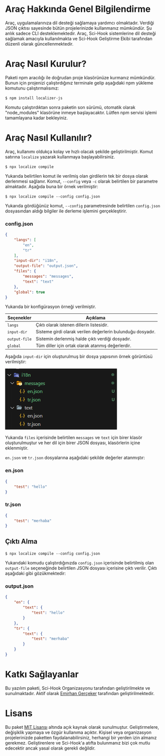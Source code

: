 # Araç Hakkında Genel Bilgilendirme

Araç, uygulamalarınıza dil desteği sağlamaya yardımcı olmaktadır. Verdiği JSON çıktısı sayesinde bütün projelerinizde kullanmanız mümkündür. Şu anlık sadece CLI desteklemektedir. Araç, Sci-Hook sistemlerine dil desteği sağlamak amacıyla kullanılmakta ve Sci-Hook Geliştirme Ekibi tarafından düzenli olarak güncellenmektedir.

# Araç Nasıl Kurulur?

Paketi npm aracılığı ile doğrudan proje klasörünüze kurmanız mümkündür. Bunun için projenizi çalıştırdığınız terminale gelip aşağıdaki npm yükleme komutunu çalıştırmalısınız:

`$ npm install localizer-js`

Komutu çalıştırdıktan sonra paketin son sürümü, otomatik olarak "node_modules" klasörüne inmeye başlayacaktır. Lütfen npm servisi işlemi tamamlayana kadar bekleyiniz.

# Araç Nasıl Kullanılır?

Araç, kullanımı oldukça kolay ve hızlı olacak şekilde geliştirilmiştir. Komut satırına `localize` yazarak kullanmaya başlayabilirsiniz.

`$ npx localize compile`

Yukarıda belirtilen komut ile verilmiş olan girdilerin tek bir dosya olarak derlenmesi sağlanır. Komut, `--config` veya `-c` olarak belirtilen bir parametre almaktadır. Aşağıda buna bir örnek verilmiştir:

`$ npx localize compile --config config.json`

Yukarıda gördüğünüz komut, `--config` parametresinde belirtilen `config.json` dosyasından aldığı bilgiler ile derleme işlemini gerçekleştirir.

### config.json

```json
{
    "langs": [
        "en",
        "tr"
    ],
    "input-dir": "i18n",
    "output-file": "output.json",
    "files": {
        "messages": "messages",
        "text": "text"
    },
    "global": true
}
```

Yukarıda bir konfigürasyon örneği verilmiştir.

| Seçenekler | Açıklama                 |
| ------------- | ------------------------------ |
| `langs`      | Çıktı olarak istenen dillerin listesidir.      |
| `input-dir`   | Sisteme girdi olarak verilen değerlerin bulunduğu dosyadır.     |
| `output-file`   | Sistemin derlenmiş halde çıktı verdiği dosyadır.     |
| `global`   | Tüm diller için ortak olarak atanmış değerlerdir.     |

Aşağıda `input-dir` için oluşturulmuş bir dosya yapısının örnek görüntüsü verilmiştir:

![](https://raw.githubusercontent.com/Sci-Hook/localizer-js/main/.github/images/example-image-1.png)

Yukarıda `files` içerisinde belirtilen `messages` ve `text` için birer klasör oluşturulmuştur ve her dil için birer JSON dosyası, klasörlerin içine eklenmiştir.

`en.json` ve `tr.json` dosyalarına aşağıdaki şekilde değerler atanmıştır:

### en.json

```json
{
    "test": "hello"
}
```

### tr.json

```json
{
    "test": "merhaba"
}
```

## Çıktı Alma

`$ npx localize compile --config config.json`

Yukarıdaki komudu çalıştırdığınızda `config.json` içerisinde belirtilmiş olan `output-file` seçeneğinde belirtilen JSON dosyası içerisine çıktı verilir. Çıktı aşağıdaki gibi gözükmektedir:

### output.json

```json
{
    "en": {
        "text": {
            "test": "hello"
        }
    },
    "tr": {
        "text": {
            "test": "merhaba"
        }
    }
}
```

# Katkı Sağlayanlar

Bu yazılım paketi, Sci-Hook Organizasyonu tarafından geliştirilmekte ve sunulmaktadır. Aktif olarak [Emirhan Gerçeker](https://github.com/lim10tech) tarafından geliştirilmektedir.

# Lisans

Bu paket [MIT Lisansı](https://github.com/Sci-Hook/language-accepter/blob/main/LICENSE) altında açık kaynak olarak sunulmuştur. Geliştirmelere, değişiklik yapmaya ve özgür kullanıma açıktır. Kişisel veya organizasyon projelerinizde paketten faydalanabilirsiniz, herhangi bir yerden izin almanız gerekmez. Geliştirenlere ve Sci-Hook'a atıfta bulunmanız bizi çok mutlu edecektir ancak yasal olarak gerekli değildir.
